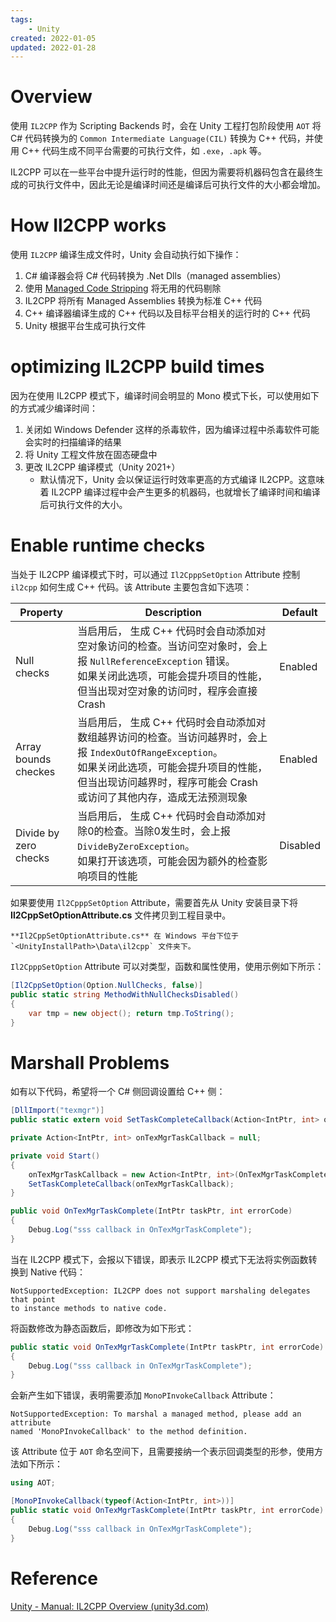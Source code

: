 ```yaml
---
tags:
    - Unity
created: 2022-01-05
updated: 2022-01-28
---
```


# Overview

使用 `IL2CPP` 作为 Scripting Backends 时，会在 Unity 工程打包阶段使用 `AOT` 将 C# 代码转换为的 `Common Intermediate Language(CIL)` 转换为 C++ 代码，并使用 C++ 代码生成不同平台需要的可执行文件，如 `.exe`，`.apk` 等。

IL2CPP 可以在一些平台中提升运行时的性能，但因为需要将机器码包含在最终生成的可执行文件中，因此无论是编译时间还是编译后可执行文件的大小都会增加。

# How Il2CPP works

使用 `IL2CPP` 编译生成文件时，Unity 会自动执行如下操作：
1. C# 编译器会将 C# 代码转换为 .Net Dlls（managed assemblies）
2. 使用 [Managed Code Stripping](Managed%20Code%20Stripping.md) 将无用的代码剔除
3. IL2CPP 将所有 Managed Assemblies 转换为标准 C++ 代码
4. C++ 编译器编译生成的 C++ 代码以及目标平台相关的运行时的 C++ 代码
5. Unity 根据平台生成可执行文件

# optimizing IL2CPP build times

因为在使用 IL2CPP 模式下，编译时间会明显的 Mono 模式下长，可以使用如下的方式减少编译时间：
1. 关闭如 Windows Defender 这样的杀毒软件，因为编译过程中杀毒软件可能会实时的扫描编译的结果
2. 将 Unity 工程文件放在固态硬盘中
3. 更改 IL2CPP 编译模式（Unity 2021+）
    - 默认情况下，Unity 会以保证运行时效率更高的方式编译 IL2CPP。这意味着 IL2CPP 编译过程中会产生更多的机器码，也就增长了编译时间和编译后可执行文件的大小。

# Enable runtime checks

当处于 IL2CPP 编译模式下时，可以通过 `Il2CpppSetOption` Attribute 控制 `il2cpp`  如何生成 C++ 代码。该 Attribute 主要包含如下选项：

| Property              | Description                                                                                                                                                                                                                    | Default  |
| --------------------- | ------------------------------------------------------------------------------------------------------------------------------------------------------------------------------------------------------------------------------ | -------- |
| Null checks           | 当启用后， 生成 C++ 代码时会自动添加对空对象访问的检查。当访问空对象时，会上报 `NullReferenceException` 错误。<br> 如果关闭此选项，可能会提升项目的性能，但当出现对空对象的访问时，程序会直接 Crash                            | Enabled  |
| Array bounds checkes  | 当启用后， 生成 C++ 代码时会自动添加对数组越界访问的检查。当访问越界时，会上报 `IndexOutOfRangeException`。 <br> 如果关闭此选项，可能会提升项目的性能，但当出现访问越界时，程序可能会 Crash 或访问了其他内存，造成无法预测现象 | Enabled  |
| Divide by zero checks | 当启用后， 生成 C++ 代码时会自动添加对除0的检查。当除0发生时，会上报 `DivideByZeroException`。 <br> 如果打开该选项，可能会因为额外的检查影响项目的性能                                                                         | Disabled |

如果要使用 `Il2CpppSetOption` Attribute，需要首先从 Unity 安装目录下将**Il2CppSetOptionAttribute.cs** 文件拷贝到工程目录中。

```ad-hint
**Il2CppSetOptionAttribute.cs** 在 Windows 平台下位于 `<UnityInstallPath>\Data\il2cpp` 文件夹下。
```

`Il2CpppSetOption` Attribute 可以对类型，函数和属性使用，使用示例如下所示：
```csharp
[Il2CppSetOption(Option.NullChecks, false)]
public static string MethodWithNullChecksDisabled()
{
    var tmp = new object(); return tmp.ToString();
}
```

# Marshall Problems

如有以下代码，希望将一个 C# 侧回调设置给 C++ 侧：
```csharp
[DllImport("texmgr")]
public static extern void SetTaskCompleteCallback(Action<IntPtr, int> onTaskCompleted);

private Action<IntPtr, int> onTexMgrTaskCallback = null;

private void Start()
{
    onTexMgrTaskCallback = new Action<IntPtr, int>(OnTexMgrTaskComplete);
    SetTaskCompleteCallback(onTexMgrTaskCallback);
}

public void OnTexMgrTaskComplete(IntPtr taskPtr, int errorCode)
{
    Debug.Log("sss callback in OnTexMgrTaskComplete");
}
```

当在 IL2CPP 模式下，会报以下错误，即表示 IL2CPP 模式下无法将实例函数转换到 Native 代码：
```text
NotSupportedException: IL2CPP does not support marshaling delegates that point
to instance methods to native code.
```

将函数修改为静态函数后，即修改为如下形式：
```csharp
public static void OnTexMgrTaskComplete(IntPtr taskPtr, int errorCode)
{
    Debug.Log("sss callback in OnTexMgrTaskComplete");
}
```

会新产生如下错误，表明需要添加 `MonoPInvokeCallback` Attribute：
```text
NotSupportedException: To marshal a managed method, please add an attribute
named 'MonoPInvokeCallback' to the method definition.
```

该 Attribute 位于 `AOT` 命名空间下，且需要接纳一个表示回调类型的形参，使用方法如下所示：
```csharp
using AOT;

[MonoPInvokeCallback(typeof(Action<IntPtr, int>))]
public static void OnTexMgrTaskComplete(IntPtr taskPtr, int errorCode)
{
    Debug.Log("sss callback in OnTexMgrTaskComplete");
}
```

# Reference

 [Unity - Manual: IL2CPP Overview (unity3d.com)](https://docs.unity3d.com/2022.1/Documentation/Manual/IL2CPP.html)
